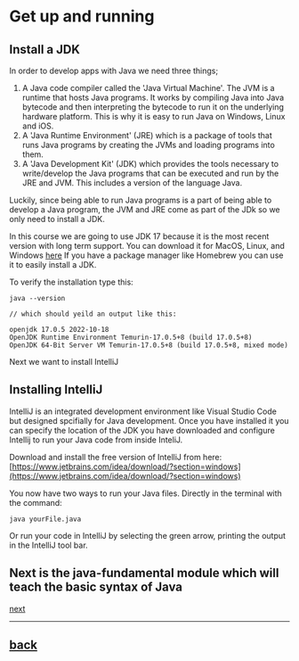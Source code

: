 # Get up and running

## Install a JDK

In order to develop apps with Java we need three things;

1. A Java code compiler called the 'Java Virtual Machine'. The JVM is a runtime that hosts Java programs. It works by compiling Java into Java bytecode and then interpreting the bytecode to run it on the underlying hardware platform. This is why it is easy to run Java on Windows, Linux and iOS.
2. A 'Java Runtime Environment' (JRE) which is a package of tools that runs Java programs by creating the JVMs and loading programs into them.
3. A 'Java Development Kit' (JDK) which provides the tools necessary to write/develop the Java programs that can be executed and run by the JRE and JVM. This includes a version of the language Java.

Luckily, since being able to run Java programs is a part of being able to develop a Java program, the JVM and JRE come as part of the JDk so we only need to install a JDK.

In this course we are going to use JDK 17 because it is the most recent version with long term support.
You can download it for MacOS, Linux, and Windows [here](https://www.oracle.com/java/technologies/downloads/#java17)
If you have a package manager like Homebrew you can use it to easily install a JDK.

To verify the installation type this:

```
java --version

// which should yeild an output like this:

openjdk 17.0.5 2022-10-18
OpenJDK Runtime Environment Temurin-17.0.5+8 (build 17.0.5+8)
OpenJDK 64-Bit Server VM Temurin-17.0.5+8 (build 17.0.5+8, mixed mode)
```

Next we want to install IntelliJ

## Installing IntelliJ

IntelliJ is an integrated development environment like Visual Studio Code but designed spcifially for Java development. Once you have installed it you can specify the location of the JDK you have downloaded and configure Intellij to run your Java code from inside InteliJ.

Download and install the free version of IntelliJ from here: [https://www.jetbrains.com/idea/download/?section=windows](https://www.jetbrains.com/idea/download/?section=windows)

You now have two ways to run your Java files. Directly in the terminal with the command:

```
java yourFile.java
```

Or run your code in IntelliJ by selecting the green arrow, printing the output in the IntelliJ tool bar.

## Next is the java-fundamental module which will teach the basic syntax of Java

[next](../java-fundamentals/variables-data_types-operators.md)

---

## [back](../README.md)
